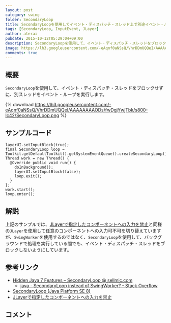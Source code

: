 ```yaml
---
layout: post
category: swing
folder: SecondaryLoop
title: SecondaryLoopを使用してイベント・ディスパッチ・スレッド上で別途イベント・ループを実行する
tags: [SecondaryLoop, InputEvent, JLayer]
author: aterai
pubdate: 2015-10-12T05:29:04+09:00
description: SecondaryLoopを使用して、イベント・ディスパッチ・スレッドをブロックせずに、別スレッドをイベント・ループを実行します。
image: https://lh3.googleusercontent.com/-eAqnf0aNSsQ/VhrDDmUQQeI/AAAAAAAAODs/fwDgjYwjTbk/s800-Ic42/SecondaryLoop.png
comments: true
---
```

## 概要
`SecondaryLoop`を使用して、イベント・ディスパッチ・スレッドをブロックせずに、別スレッドをイベント・ループを実行します。

{% download https://lh3.googleusercontent.com/-eAqnf0aNSsQ/VhrDDmUQQeI/AAAAAAAAODs/fwDgjYwjTbk/s800-Ic42/SecondaryLoop.png %}

## サンプルコード
<pre class="prettyprint"><code>layerUI.setInputBlock(true);
final SecondaryLoop loop = Toolkit.getDefaultToolkit().getSystemEventQueue().createSecondaryLoop();
Thread work = new Thread() {
  @Override public void run() {
    doInBackground();
    layerUI.setInputBlock(false);
    loop.exit();
  }
};
work.start();
loop.enter();
</code></pre>

## 解説
上記のサンプルでは、[JLayerで指定したコンポーネントへの入力を禁止](https://ateraimemo.com/Swing/DisableInputLayer.html)と同様の`JLayer`を使用して任意のコンポーネントへの入力可不可を切り替えていますが、`SwingWorker`を使用するのではなく、`SecondaryLoop`を使用して、バックグラウンドで処理を実行している間でも、イベント・ディスパッチ・スレッドをブロックしないようにしています。

## 参考リンク
- [Hidden Java 7 Features – SecondaryLoop @ sellmic.com](http://sellmic.com/blog/2012/02/29/hidden-java-7-features-secondaryloop/)
    - [java - SecondaryLoop instead of SwingWorker? - Stack Overflow](https://stackoverflow.com/questions/10196809/secondaryloop-instead-of-swingworker)
- [SecondaryLoop (Java Platform SE 8)](https://docs.oracle.com/javase/jp/8/docs/api/java/awt/SecondaryLoop.html)
- [JLayerで指定したコンポーネントへの入力を禁止](https://ateraimemo.com/Swing/DisableInputLayer.html)

<!-- dummy comment line for breaking list -->

## コメント
